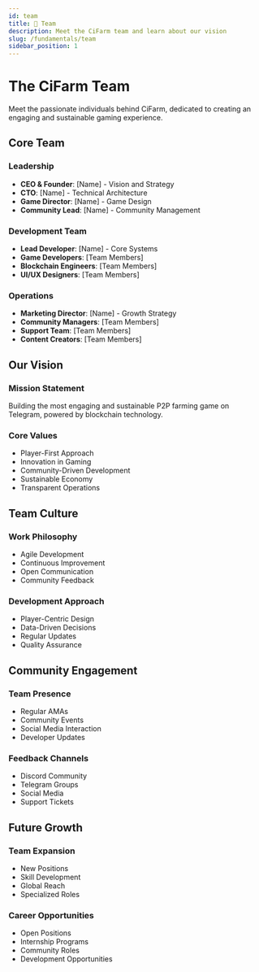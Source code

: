 ```yaml
---
id: team
title: 👥 Team
description: Meet the CiFarm team and learn about our vision
slug: /fundamentals/team
sidebar_position: 1
---
```


# The CiFarm Team

Meet the passionate individuals behind CiFarm, dedicated to creating an engaging and sustainable gaming experience.

## Core Team

### Leadership
- **CEO & Founder**: [Name] - Vision and Strategy
- **CTO**: [Name] - Technical Architecture
- **Game Director**: [Name] - Game Design
- **Community Lead**: [Name] - Community Management

### Development Team
- **Lead Developer**: [Name] - Core Systems
- **Game Developers**: [Team Members]
- **Blockchain Engineers**: [Team Members]
- **UI/UX Designers**: [Team Members]

### Operations
- **Marketing Director**: [Name] - Growth Strategy
- **Community Managers**: [Team Members]
- **Support Team**: [Team Members]
- **Content Creators**: [Team Members]

## Our Vision

### Mission Statement
Building the most engaging and sustainable P2P farming game on Telegram, powered by blockchain technology.

### Core Values
- Player-First Approach
- Innovation in Gaming
- Community-Driven Development
- Sustainable Economy
- Transparent Operations

## Team Culture

### Work Philosophy
- Agile Development
- Continuous Improvement
- Open Communication
- Community Feedback

### Development Approach
- Player-Centric Design
- Data-Driven Decisions
- Regular Updates
- Quality Assurance

## Community Engagement

### Team Presence
- Regular AMAs
- Community Events
- Social Media Interaction
- Developer Updates

### Feedback Channels
- Discord Community
- Telegram Groups
- Social Media
- Support Tickets

## Future Growth

### Team Expansion
- New Positions
- Skill Development
- Global Reach
- Specialized Roles

### Career Opportunities
- Open Positions
- Internship Programs
- Community Roles
- Development Opportunities 